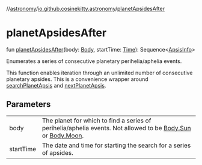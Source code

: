 //[astronomy](../../index.md)/[io.github.cosinekitty.astronomy](index.md)/[planetApsidesAfter](planet-apsides-after.md)

# planetApsidesAfter

fun [planetApsidesAfter](planet-apsides-after.md)(body: [Body](-body/index.md), startTime: [Time](-time/index.md)): Sequence&lt;[ApsisInfo](-apsis-info/index.md)&gt;

Enumerates a series of consecutive planetary perihelia/aphelia events.

This function enables iteration through an unlimited number of consecutive planetary apsides. This is a convenience wrapper around [searchPlanetApsis](search-planet-apsis.md) and [nextPlanetApsis](next-planet-apsis.md).

## Parameters

| | |
|---|---|
| body | The planet for which to find a series of perihelia/aphelia events. Not allowed to be [Body.Sun](-body/-sun/index.md) or [Body.Moon](-body/-moon/index.md). |
| startTime | The date and time for starting the search for a series of apsides. |
